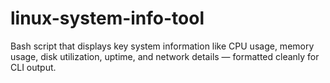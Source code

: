 # linux-system-info-tool
Bash script that displays key system information like CPU usage, memory usage, disk utilization, uptime, and network details — formatted cleanly for CLI output.
